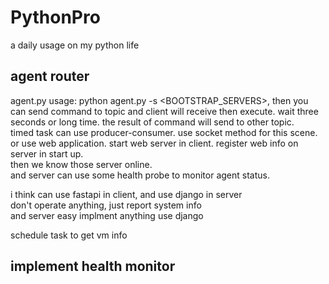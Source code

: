 # PythonPro
a daily usage on my python life
## agent router
agent.py usage: python agent.py -s <BOOTSTRAP_SERVERS>, 
then you can send command to topic and client 
will receive then execute. 
wait three seconds or long time.
the result of command will send to other topic.  
timed task can use producer-consumer.
use socket method for this scene.  
or use web application. start web server in client.
register web info on server in start up.  
then we know those server online.  
and server can use some health probe to monitor agent status.  

i think can use fastapi in client, and use django in server  
don't operate anything, just report system info  
and server easy implment anything use django  


schedule task to get vm info  

## implement health monitor

